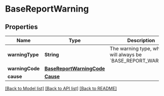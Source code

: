 # BaseReportWarning

## Properties
Name | Type | Description | Notes
------------ | ------------- | ------------- | -------------
**warningType** | **String** | The warning type, which will always be &#x60;BASE_REPORT_WARNING&#x60; | 
**warningCode** | [**BaseReportWarningCode**](BaseReportWarningCode.md) |  | 
**cause** | [**Cause**](Cause.md) |  | 

[[Back to Model list]](../README.md#documentation-for-models) [[Back to API list]](../README.md#documentation-for-api-endpoints) [[Back to README]](../README.md)



